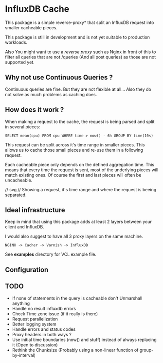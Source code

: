 # InfluxDB Cache

This package is a simple reverse-proxy* that split an InfluxDB request into smaller cacheable pieces.

This package is still in development and is not yet suitable to production workloads.

Also You might want to use a *reverse proxy* such as Nginx in front of this to filter all queries that are not /queries (And all post queries) as those are not supported yet.


## Why not use Continuous Queries ?

Continuous queries are fine. But they are not flexible at all...
Also they do not solve as much problems as caching does.


## How does it work ?

When making a request to the cache, the request is being parsed and split in several pieces:

```SELECT mean(cpu) FROM cpu WHERE time > now() - 6h GROUP BY time(10s)```

This request can be split across it's time range in smaller pieces.
This allows us to cache those small pieces and re-use them in a following request.

Each cacheable piece only depends on the defined aggregation time.
This means that every time the request is sent, most of the underlying pieces will match existing ones.
Of course the first and last pieces will often be uncacheable.

// svg
// Showing a request, it's time range and where the request is beeing separated.


## Ideal infrastructure

Keep in mind that using this package adds at least 2 layers between your client and InfluxDB.

I would also suggest to have all 3 proxy layers on the same machine.

```
NGINX -> Cacher -> Varnish -> InfluxDB
```

See **examples** directory for VCL example file.


## Configuration


## TODO

- If none of statements in the query is cacheable don't Unmarshall anything
- Handle no result influxdb errors
- Check Time zone issue (if it really is there)
- Request parallelization
- Better logging system
- Handle errors and status codes
- Proxy headers in both ways ?
- Use initial time boundaries (now() and stuff) instead of always replacing it (Open to discussion)
- Rethink the Chunksize (Probably using a non-linear function of group-by-interval)
